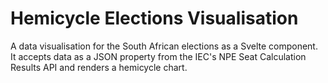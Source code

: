 # Hemicycle Elections Visualisation

A data visualisation for the South African elections as a Svelte component. It accepts data as a JSON property from the IEC's NPE Seat Calculation Results API and renders a hemicycle chart.
